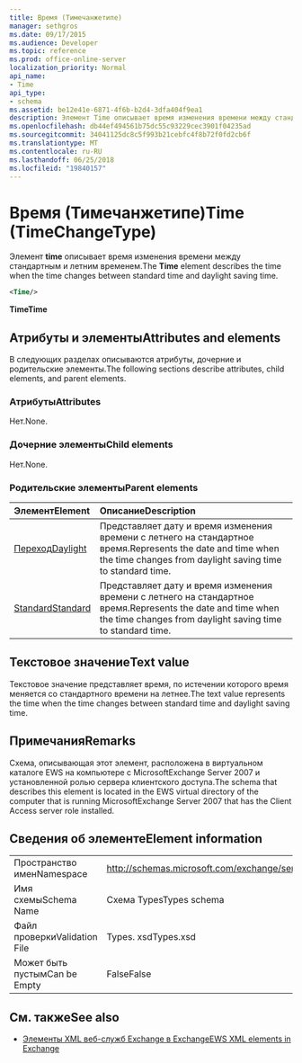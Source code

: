 ```yaml
---
title: Время (Тимечанжетипе)
manager: sethgros
ms.date: 09/17/2015
ms.audience: Developer
ms.topic: reference
ms.prod: office-online-server
localization_priority: Normal
api_name:
- Time
api_type:
- schema
ms.assetid: be12e41e-6871-4f6b-b2d4-3dfa404f9ea1
description: Элемент Time описывает время изменения времени между стандартным и летним временем.
ms.openlocfilehash: db44ef494561b75dc55c93229cec3901f04235ad
ms.sourcegitcommit: 34041125dc8c5f993b21cebfc4f8b72f0fd2cb6f
ms.translationtype: MT
ms.contentlocale: ru-RU
ms.lasthandoff: 06/25/2018
ms.locfileid: "19840157"
---
```

# <a name="time-timechangetype"></a><span data-ttu-id="6afd4-103">Время (Тимечанжетипе)</span><span class="sxs-lookup"><span data-stu-id="6afd4-103">Time (TimeChangeType)</span></span>

<span data-ttu-id="6afd4-104">Элемент **time** описывает время изменения времени между стандартным и летним временем.</span><span class="sxs-lookup"><span data-stu-id="6afd4-104">The **Time** element describes the time when the time changes between standard time and daylight saving time.</span></span> 
  
```xml
<Time/>
```

 <span data-ttu-id="6afd4-105">**Time**</span><span class="sxs-lookup"><span data-stu-id="6afd4-105">**Time**</span></span>
## <a name="attributes-and-elements"></a><span data-ttu-id="6afd4-106">Атрибуты и элементы</span><span class="sxs-lookup"><span data-stu-id="6afd4-106">Attributes and elements</span></span>

<span data-ttu-id="6afd4-107">В следующих разделах описываются атрибуты, дочерние и родительские элементы.</span><span class="sxs-lookup"><span data-stu-id="6afd4-107">The following sections describe attributes, child elements, and parent elements.</span></span>
  
### <a name="attributes"></a><span data-ttu-id="6afd4-108">Атрибуты</span><span class="sxs-lookup"><span data-stu-id="6afd4-108">Attributes</span></span>

<span data-ttu-id="6afd4-109">Нет.</span><span class="sxs-lookup"><span data-stu-id="6afd4-109">None.</span></span>
  
### <a name="child-elements"></a><span data-ttu-id="6afd4-110">Дочерние элементы</span><span class="sxs-lookup"><span data-stu-id="6afd4-110">Child elements</span></span>

<span data-ttu-id="6afd4-111">Нет.</span><span class="sxs-lookup"><span data-stu-id="6afd4-111">None.</span></span>
  
### <a name="parent-elements"></a><span data-ttu-id="6afd4-112">Родительские элементы</span><span class="sxs-lookup"><span data-stu-id="6afd4-112">Parent elements</span></span>

|<span data-ttu-id="6afd4-113">**Элемент**</span><span class="sxs-lookup"><span data-stu-id="6afd4-113">**Element**</span></span>|<span data-ttu-id="6afd4-114">**Описание**</span><span class="sxs-lookup"><span data-stu-id="6afd4-114">**Description**</span></span>|
|:-----|:-----|
|[<span data-ttu-id="6afd4-115">Переход</span><span class="sxs-lookup"><span data-stu-id="6afd4-115">Daylight</span></span>](daylight.md) <br/> |<span data-ttu-id="6afd4-116">Представляет дату и время изменения времени с летнего на стандартное время.</span><span class="sxs-lookup"><span data-stu-id="6afd4-116">Represents the date and time when the time changes from daylight saving time to standard time.</span></span>  <br/> |
|[<span data-ttu-id="6afd4-117">Standard</span><span class="sxs-lookup"><span data-stu-id="6afd4-117">Standard</span></span>](standard.md) <br/> |<span data-ttu-id="6afd4-118">Представляет дату и время изменения времени с летнего на стандартное время.</span><span class="sxs-lookup"><span data-stu-id="6afd4-118">Represents the date and time when the time changes from daylight saving time to standard time.</span></span>  <br/> |
   
## <a name="text-value"></a><span data-ttu-id="6afd4-119">Текстовое значение</span><span class="sxs-lookup"><span data-stu-id="6afd4-119">Text value</span></span>

<span data-ttu-id="6afd4-120">Текстовое значение представляет время, по истечении которого время меняется со стандартного времени на летнее.</span><span class="sxs-lookup"><span data-stu-id="6afd4-120">The text value represents the time when the time changes between standard time and daylight saving time.</span></span>
  
## <a name="remarks"></a><span data-ttu-id="6afd4-121">Примечания</span><span class="sxs-lookup"><span data-stu-id="6afd4-121">Remarks</span></span>

<span data-ttu-id="6afd4-122">Схема, описывающая этот элемент, расположена в виртуальном каталоге EWS на компьютере с MicrosoftExchange Server 2007 и установленной ролью сервера клиентского доступа.</span><span class="sxs-lookup"><span data-stu-id="6afd4-122">The schema that describes this element is located in the EWS virtual directory of the computer that is running MicrosoftExchange Server 2007 that has the Client Access server role installed.</span></span>
  
## <a name="element-information"></a><span data-ttu-id="6afd4-123">Сведения об элементе</span><span class="sxs-lookup"><span data-stu-id="6afd4-123">Element information</span></span>

|||
|:-----|:-----|
|<span data-ttu-id="6afd4-124">Пространство имен</span><span class="sxs-lookup"><span data-stu-id="6afd4-124">Namespace</span></span>  <br/> |http://schemas.microsoft.com/exchange/services/2006/types  <br/> |
|<span data-ttu-id="6afd4-125">Имя схемы</span><span class="sxs-lookup"><span data-stu-id="6afd4-125">Schema Name</span></span>  <br/> |<span data-ttu-id="6afd4-126">Схема Types</span><span class="sxs-lookup"><span data-stu-id="6afd4-126">Types schema</span></span>  <br/> |
|<span data-ttu-id="6afd4-127">Файл проверки</span><span class="sxs-lookup"><span data-stu-id="6afd4-127">Validation File</span></span>  <br/> |<span data-ttu-id="6afd4-128">Types. xsd</span><span class="sxs-lookup"><span data-stu-id="6afd4-128">Types.xsd</span></span>  <br/> |
|<span data-ttu-id="6afd4-129">Может быть пустым</span><span class="sxs-lookup"><span data-stu-id="6afd4-129">Can be Empty</span></span>  <br/> |<span data-ttu-id="6afd4-130">False</span><span class="sxs-lookup"><span data-stu-id="6afd4-130">False</span></span>  <br/> |
   
## <a name="see-also"></a><span data-ttu-id="6afd4-131">См. также</span><span class="sxs-lookup"><span data-stu-id="6afd4-131">See also</span></span>



- [<span data-ttu-id="6afd4-132">Элементы XML веб-служб Exchange в Exchange</span><span class="sxs-lookup"><span data-stu-id="6afd4-132">EWS XML elements in Exchange</span></span>](ews-xml-elements-in-exchange.md)

